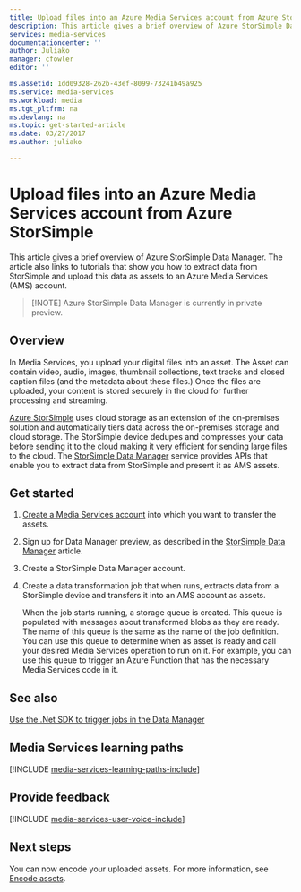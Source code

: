 ```yaml
---
title: Upload files into an Azure Media Services account from Azure StorSimple | Microsoft Docs
description: This article gives a brief overview of Azure StorSimple Data Manager. The article also links to tutorials that show you how to extract data from StorSimple and upload it as assets to an Azure Media Services account.
services: media-services
documentationcenter: ''
author: Juliako
manager: cfowler
editor: ''

ms.assetid: 1dd09328-262b-43ef-8099-73241b49a925
ms.service: media-services
ms.workload: media
ms.tgt_pltfrm: na
ms.devlang: na
ms.topic: get-started-article
ms.date: 03/27/2017
ms.author: juliako

---
```

# Upload files into an Azure Media Services account from Azure StorSimple

This article gives a brief overview of Azure StorSimple Data Manager. The article also links to tutorials that show you how to extract data from StorSimple and upload this data as assets to an Azure Media Services (AMS) account.

> 
> [!NOTE]
> Azure StorSimple Data Manager is currently in private preview. 
> 

## Overview

In Media Services, you upload your digital files into an asset. The Asset  can contain video, audio, images, thumbnail collections, text tracks and closed caption files (and the metadata about these files.) Once the files are uploaded, your content is stored securely in the cloud for further processing and streaming.

[Azure StorSimple](https://docs.microsoft.com/azure/storsimple/) uses cloud storage as an extension of the on-premises solution and automatically tiers data across the on-premises storage and cloud storage. The StorSimple device dedupes and compresses your data before sending it to the cloud making it very efficient for sending large files to the cloud. The [StorSimple Data Manager](../storsimple/storsimple-data-manager-overview.md) service provides APIs that enable you to extract data from StorSimple and present it as AMS assets.

## Get started

1. [Create a Media Services account](media-services-portal-create-account.md) into which you want to transfer the assets.
2. Sign up for Data Manager preview, as described in the [StorSimple Data Manager](../storsimple/storsimple-data-manager-overview.md) article.
3. Create a StorSimple Data Manager account.
4. Create a data transformation job that when runs, extracts data from a StorSimple device and transfers it into an AMS account as assets. 

	When the job starts running, a storage queue is created. This queue is populated with messages about transformed blobs as they are ready. The name of this queue is the same as the name of the job definition. You can use this queue to determine when as asset is ready and call your desired Media Services operation to run on it. For example, you can use this queue to trigger an Azure Function that has the necessary Media Services code in it.

## See also

[Use the .Net SDK to trigger jobs in the Data Manager](../storsimple/storsimple-data-manager-dotnet-jobs.md)

## Media Services learning paths
[!INCLUDE [media-services-learning-paths-include](../../includes/media-services-learning-paths-include.md)]

## Provide feedback
[!INCLUDE [media-services-user-voice-include](../../includes/media-services-user-voice-include.md)]

## Next steps

You can now encode your uploaded assets. For more information, see [Encode assets](media-services-portal-encode.md).
